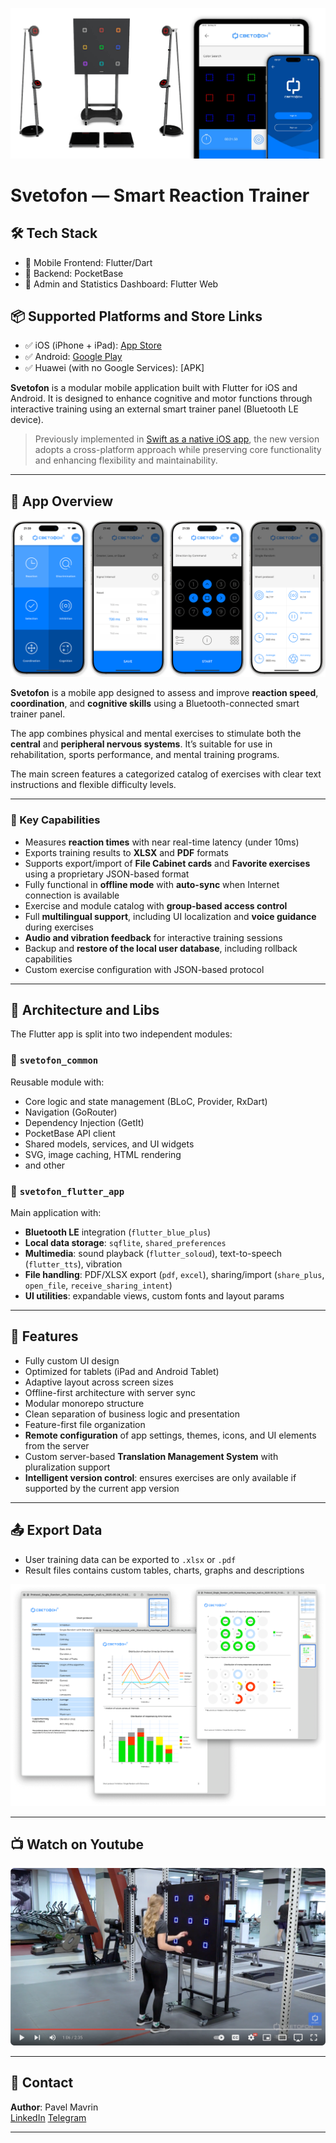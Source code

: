 ![Svetofon Smart Trainer](https://github.com/mavrinpn/Svetofon-App-Flutter/raw/main/img/Svetoton_cover.jpeg)

# Svetofon — Smart Reaction Trainer

## 🛠️ Tech Stack

- 🧩 Mobile Frontend: Flutter/Dart
- 🧩 Backend: PocketBase
- 🧩 Admin and Statistics Dashboard: Flutter Web

## 📦 Supported Platforms and Store Links

- ✅ iOS (iPhone + iPad): [App Store](https://apps.apple.com/en/app/svetofon/id6737197083)
- ✅ Android: [Google Play]()
- ✅ Huawei (with no Google Services): [APK]

**Svetofon** is a modular mobile application built with Flutter for iOS and Android. It is designed to enhance cognitive and motor functions through interactive training using an external smart trainer panel (Bluetooth LE device).

> Previously implemented in [Swift as a native iOS app](https://github.com/mavrinpn/Svetofon-App-Swift), the new version adopts a cross-platform approach while preserving core functionality and enhancing flexibility and maintainability.

---

## 📱 App Overview

![Svetofon](https://github.com/mavrinpn/Svetofon-App-Flutter/raw/main/img/Svetofon3_iPhones.png)

**Svetofon** is a mobile app designed to assess and improve **reaction speed**, **coordination**, and **cognitive skills** using a Bluetooth-connected smart trainer panel.

The app combines physical and mental exercises to stimulate both the **central** and **peripheral nervous systems**. It’s suitable for use in rehabilitation, sports performance, and mental training programs.

The main screen features a categorized catalog of exercises with clear text instructions and flexible difficulty levels.

---

### 🔐 Key Capabilities

- Measures **reaction times** with near real-time latency (under 10ms)
- Exports training results to **XLSX** and **PDF** formats
- Supports export/import of **File Cabinet cards** and **Favorite exercises** using a proprietary JSON-based format
- Fully functional in **offline mode** with **auto-sync** when Internet connection is available
- Exercise and module catalog with **group-based access control**
- Full **multilingual support**, including UI localization and **voice guidance** during exercises
- **Audio and vibration feedback** for interactive training sessions
- Backup and **restore of the local user database**, including rollback capabilities
- Custom exercise configuration with JSON-based protocol

---

## 🧠 Architecture and Libs

The Flutter app is split into two independent modules:

### **🧩 `svetofon_common`**

Reusable module with:
- Core logic and state management (BLoC, Provider, RxDart)
- Navigation (GoRouter)
- Dependency Injection (GetIt)
- PocketBase API client
- Shared models, services, and UI widgets
- SVG, image caching, HTML rendering
- and other

### **📲 `svetofon_flutter_app`**

Main application with:
- **Bluetooth LE** integration (`flutter_blue_plus`)
- **Local data storage**: `sqflite`, `shared_preferences`
- **Multimedia**: sound playback (`flutter_soloud`), text-to-speech (`flutter_tts`), vibration
- **File handling**: PDF/XLSX export (`pdf`, `excel`), sharing/import (`share_plus`, `open_file`, `receive_sharing_intent`)
- **UI utilities**: expandable views, custom fonts and layout params

---

## 🧩 Features

- Fully custom UI design
- Optimized for tablets (iPad and Android Tablet)
- Adaptive layout across screen sizes
- Offline-first architecture with server sync
- Modular monorepo structure
- Clean separation of business logic and presentation
- Feature-first file organization
- **Remote configuration** of app settings, themes, icons, and UI elements from the server
- Custom server-based **Translation Management System** with pluralization support
- **Intelligent version control**: ensures exercises are only available if supported by the current app version

---

## 📤 Export Data

- User training data can be exported to `.xlsx` or `.pdf`
- Result files contains custom tables, charts, graphs and descriptions

![Svetofon PDF Protocol](https://github.com/mavrinpn/Svetofon-App-Flutter/raw/main/img/protocol.png)

---

## 📺 Watch on Youtube

[![Svetofon Youtube](https://github.com/mavrinpn/Svetofon-App-Flutter/raw/main/img/youtube.png)](https://www.youtube.com/watch?v=dg87534pwd8)

---

## 📇 Contact

**Author**: Pavel Mavrin  
[LinkedIn](https://www.linkedin.com/in/mavrinpn/)
[Telegram](https://t.me/mavrinpn)

---

